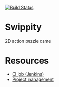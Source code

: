 [![Build Status](http://mikael.hernvall.com/jenkins/buildStatus/icon?job=swippity)](http://mikael.hernvall.com/jenkins/job/swippity/)
# Swippity
2D action puzzle game

# Resources
* [CI job (Jenkins)](https://mikael.hernvall.com/jenkins/job/swippity/)
* [Project management](https://tree.taiga.io/project/mickemakaron-swippity/)
